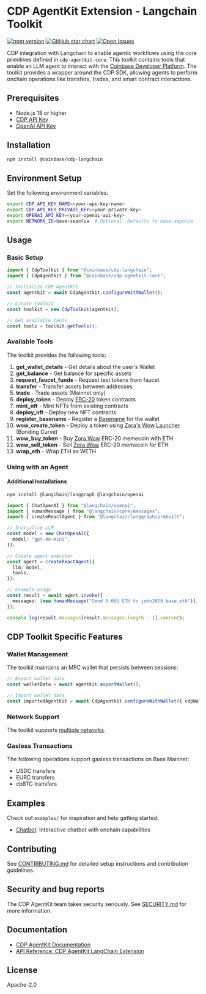 # CDP AgentKit Extension - Langchain Toolkit

[![npm version](https://img.shields.io/npm/v/@coinbase/cdp-langchain.svg?style=flat-square)](https://www.npmjs.com/package/@coinbase/cdp-langchain) [![GitHub star chart](https://img.shields.io/github/stars/coinbase/cdp-agentkit-nodejs?style=flat-square)](https://star-history.com/#coinbase/cdp-agentkit-nodejs) [![Open Issues](https://img.shields.io/github/issues-raw/coinbase/cdp-agentkit-nodejs?style=flat-square)](https://github.com/coinbase/cdp-agentkit-nodejs/issues)

CDP integration with Langchain to enable agentic workflows using the core primitives defined in `cdp-agentkit-core`. This toolkit contains tools that enable an LLM agent to interact with the [Coinbase Developer Platform](https://docs.cdp.coinbase.com/). The toolkit provides a wrapper around the CDP SDK, allowing agents to perform onchain operations like transfers, trades, and smart contract interactions.

## Prerequisites

- Node.js 18 or higher
- [CDP API Key](https://portal.cdp.coinbase.com/access/api)
- [OpenAI API Key](https://platform.openai.com/docs/quickstart#create-and-export-an-api-key)

## Installation

```bash
npm install @coinbase/cdp-langchain
```

## Environment Setup

Set the following environment variables:

```bash
export CDP_API_KEY_NAME=<your-api-key-name>
export CDP_API_KEY_PRIVATE_KEY=<your-private-key>
export OPENAI_API_KEY=<your-openai-api-key>
export NETWORK_ID=base-sepolia  # Optional: Defaults to base-sepolia
```

## Usage

### Basic Setup

```typescript
import { CdpToolkit } from "@coinbase/cdp-langchain";
import { CdpAgentkit } from "@coinbase/cdp-agentkit-core";

// Initialize CDP AgentKit
const agentkit = await CdpAgentkit.configureWithWallet();

// Create toolkit
const toolkit = new CdpToolkit(agentkit);

// Get available tools
const tools = toolkit.getTools();
```

### Available Tools

The toolkit provides the following tools:

1. **get_wallet_details** - Get details about the user's Wallet
2. **get_balance** - Get balance for specific assets
3. **request_faucet_funds** - Request test tokens from faucet
4. **transfer** - Transfer assets between addresses
5. **trade** - Trade assets (Mainnet only)
6. **deploy_token** - Deploy [ERC-20](https://www.coinbase.com/learn/crypto-glossary/what-is-erc-20) token contracts
7. **mint_nft** - Mint NFTs from existing contracts
8. **deploy_nft** - Deploy new NFT contracts
9. **register_basename** - Register a [Basename](https://www.base.org/names) for the wallet
10. **wow_create_token** - Deploy a token using [Zora's Wow Launcher](https://wow.xyz/mechanics) (Bonding Curve)
11. **wow_buy_token** - Buy [Zora Wow](https://wow.xyz/) ERC-20 memecoin with ETH
12. **wow_sell_token** - Sell [Zora Wow](https://wow.xyz/) ERC-20 memecoin for ETH
13. **wrap_eth** - Wrap ETH as WETH

### Using with an Agent

#### Additional Installations
```bash
npm install @langchain/langgraph @langchain/openai
```

```typescript
import { ChatOpenAI } from "@langchain/openai";
import { HumanMessage } from "@langchain/core/messages";
import { createReactAgent } from "@langchain/langgraph/prebuilt";

// Initialize LLM
const model = new ChatOpenAI({
  model: "gpt-4o-mini",
});

// Create agent executor
const agent = createReactAgent({
  llm: model,
  tools,
});

// Example usage
const result = await agent.invoke({
  messages: [new HumanMessage("Send 0.005 ETH to john2879.base.eth")],
});

console.log(result.messages[result.messages.length - 1].content);
```

## CDP Toolkit Specific Features

### Wallet Management

The toolkit maintains an MPC wallet that persists between sessions:

```typescript
// Export wallet data
const walletData = await agentkit.exportWallet();

// Import wallet data
const importedAgentkit = await CdpAgentkit.configureWithWallet({ cdpWalletData: walletData });
```

### Network Support

The toolkit supports [multiple networks](https://docs.cdp.coinbase.com/cdp-sdk/docs/networks).

### Gasless Transactions

The following operations support gasless transactions on Base Mainnet:

- USDC transfers
- EURC transfers
- cbBTC transfers

## Examples

Check out `examples/` for inspiration and help getting started:

- [Chatbot](./examples/chatbot/README.md): Interactive chatbot with onchain capabilities

## Contributing

See [CONTRIBUTING.md](../CONTRIBUTING.md) for detailed setup instructions and contribution guidelines.

## Security and bug reports

The CDP AgentKit team takes security seriously.
See [SECURITY.md](../SECURITY.md) for more information.

## Documentation

- [CDP AgentKit Documentation](https://docs.cdp.coinbase.com/agentkit/docs/welcome)
- [API Reference: CDP AgentKit LangChain Extension](https://coinbase.github.io/cdp-agentkit-nodejs/cdp-langchain/index.html)

## License

Apache-2.0
